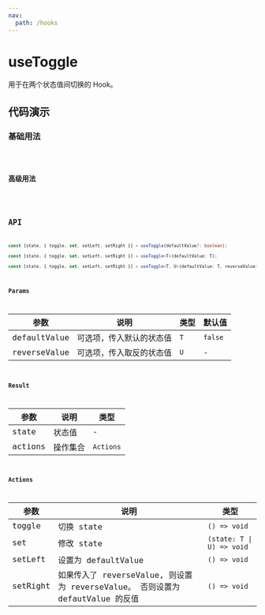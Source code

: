 ```yaml
---
nav:
  path: /hooks
---
```


# useToggle

用于在两个状态值间切换的 Hook。

## 代码演示

### 基础用法

<code src="./demo/demo1.tsx" />

### 高级用法

<code src="./demo/demo2.tsx" />

## API

```typescript
const [state, { toggle, set, setLeft, setRight }] = useToggle(defaultValue?: boolean);

const [state, { toggle, set, setLeft, setRight }] = useToggle<T>(defaultValue: T);

const [state, { toggle, set, setLeft, setRight }] = useToggle<T, U>(defaultValue: T, reverseValue: U);
```

### Params

| 参数         | 说明                     | 类型  | 默认值  |
|--------------|--------------------------|-------|---------|
| defaultValue | 可选项，传入默认的状态值 | `T` | `false` |
| reverseValue | 可选项，传入取反的状态值 | `U` | -       |

### Result

| 参数    | 说明     | 类型      |
|---------|----------|-----------|
| state   | 状态值   | -         |
| actions | 操作集合 | `Actions` |

### Actions

| 参数     | 说明                | 类型                    |
|----------|---------------------|-------------------------|
| toggle   | 切换 state          | `() => void` |
| set      | 修改 state          | `(state: T \| U) => void` |
| setLeft  | 设置为 defaultValue | `() => void` |
| setRight | 如果传入了 reverseValue, 则设置为 reverseValue。 否则设置为 defautValue 的反值 | `() => void` |
